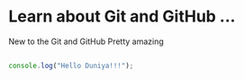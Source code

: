# Learn about Git and GitHub ...

New to the Git and GitHub
Pretty amazing

```javascript

console.log("Hello Duniya!!!");

```